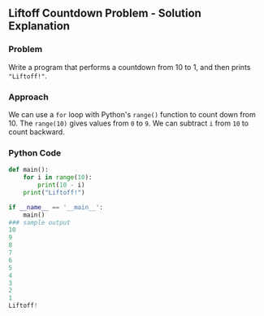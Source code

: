 ## Liftoff Countdown Problem - Solution Explanation

### Problem
Write a program that performs a countdown from 10 to 1, and then prints `"Liftoff!"`.

### Approach
We can use a `for` loop with Python's `range()` function to count down from 10. The `range(10)` gives values from `0` to `9`. We can subtract `i` from `10` to count backward.

### Python Code

```python
def main():
    for i in range(10):
        print(10 - i)
    print("Liftoff!")

if __name__ == '__main__':
    main()
### sample output
10
9
8
7
6
5
4
3
2
1
Liftoff!
